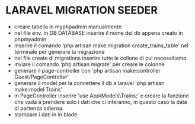 # LARAVEL MIGRATION SEEDER

- creare tabella in myphpadmin manualmente
- nel file env. in DB DATABASE inserire il nome del db appena creato in phpmyadmin 
- inserire il comando 'php artisan make:migration create_trains_table' nel terminale per generare la migrazione
- nel file create di migrations inserire tutte le collone di cui necessitiamo 
- inviare il comando 'php artisan migrate' per creare le colonne
- generare il page-controller con 'php artisan make:controller Guest/PageController'
- generare il model per la connettere il db a laravel 'php artisan make:model Trains'
- in PageController inserire 'use App\Models\Trains;' e creare la funzione che vada a prendere solo i dati che ci interanno, in questo caso la data di partenza odierna.
- stampare i dati in in blade.